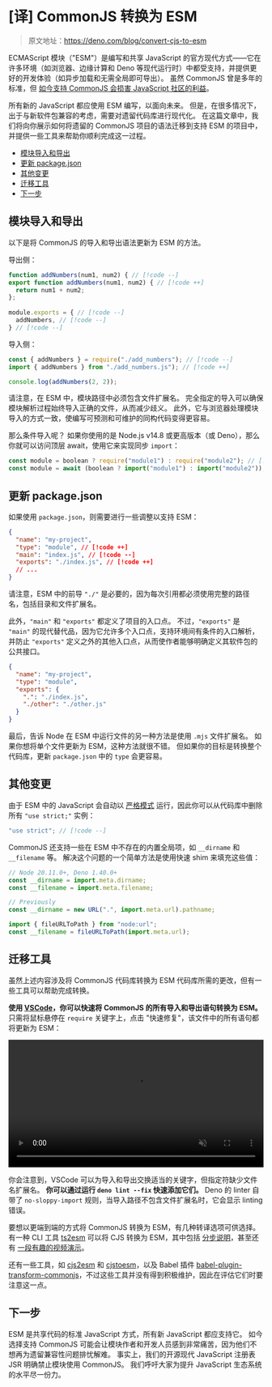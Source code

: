 # [译] CommonJS 转换为 ESM

> 原文地址：https://deno.com/blog/convert-cjs-to-esm

ECMAScript 模块（"ESM"）是编写和共享 JavaScript 的官方现代方式——它在许多环境（如浏览器、边缘计算和 Deno 等现代运行时）中都受支持，并提供更好的开发体验（如异步加载和无需全局即可导出）。 虽然 CommonJS 曾是多年的标准，但 [如今支持 CommonJS 会损害 JavaScript 社区的利益](https://xkyong.github.io/blogs/2023/commonjs-is-hurting-javascript.html)。 

所有新的 JavaScript 都应使用 ESM 编写，以面向未来。 但是，在很多情况下，出于与新软件包兼容的考虑，需要对遗留代码库进行现代化。 在这篇文章中，我们将向你展示如何将遗留的 CommonJS 项目的语法迁移到支持 ESM 的项目中，并提供一些工具来帮助你顺利完成这一过程。

- [模块导入和导出](#模块导入和导出)
- [更新 package.json](#更新-package-json)
- [其他变更](#其他变更)
- [迁移工具](#迁移工具)
- [下一步](#下一步)



## 模块导入和导出

以下是将 CommonJS 的导入和导出语法更新为 ESM 的方法。

导出侧：

```js
function addNumbers(num1, num2) { // [!code --]
export function addNumbers(num1, num2) { // [!code ++]
  return num1 + num2;
};
    
module.exports = { // [!code --]
  addNumbers, // [!code --]
} // [!code --]
```

导入侧：

```js
const { addNumbers } = require("./add_numbers"); // [!code --]
import { addNumbers } from "./add_numbers.js"); // [!code ++]

console.log(addNumbers(2, 2));
```

请注意，在 ESM 中，模块路径中必须包含文件扩展名。 完全指定的导入可以确保模块解析过程始终导入正确的文件，从而减少歧义。 此外，它与浏览器处理模块导入的方式一致，使编写可预测和可维护的同构代码变得更容易。 

那么条件导入呢？ 如果你使用的是 Node.js v14.8 或更高版本（或 Deno），那么你就可以访问顶层 await，使用它来实现同步 `import`：

```js
const module = boolean ? require("module1") : require("module2"); // [!code --]
const module = await (boolean ? import("module1") : import("module2")); // [!code ++]
```



## 更新 package.json

如果使用 `package.json`，则需要进行一些调整以支持 ESM：

```json
{
  "name": "my-project",
  "type": "module", // [!code ++]
  "main": "index.js", // [!code --]
  "exports": "./index.js", // [!code ++]
  // ...
}
```

请注意，ESM 中的前导 `"./"` 是必要的，因为每次引用都必须使用完整的路径名，包括目录和文件扩展名。 

此外，`"main"` 和 `"exports"` 都定义了项目的入口点。 不过，`"exports"` 是 `"main"` 的现代替代品，因为它允许多个入口点，支持环境间有条件的入口解析，并防止 `"exports"` 定义之外的其他入口点，从而使作者能够明确定义其软件包的公共接口。

```json
{
  "name": "my-project",
  "type": "module",
  "exports": {
    ".": "./index.js",
    "./other": "./other.js"
  }
}
```

最后，告诉 Node 在 ESM 中运行文件的另一种方法是使用 `.mjs` 文件扩展名。 如果你想将单个文件更新为 ESM，这种方法就很不错。 但如果你的目标是转换整个代码库，更新 `package.json` 中的 `type` 会更容易。



## 其他变更

由于 ESM 中的 JavaScript 会自动以 [严格模式](https://developer.mozilla.org/en-US/docs/Web/JavaScript/Reference/Strict_mode) 运行，因此你可以从代码库中删除所有 `"use strict;"` 实例：

```js
"use strict"; // [!code --]
```

CommonJS 还支持一些在 ESM 中不存在的内置全局项，如 `__dirname` 和 `__filename` 等。 解决这个问题的一个简单方法是使用快速 shim 来填充这些值：

```js
// Node 20.11.0+, Deno 1.40.0+
const __dirname = import.meta.dirname;
const __filename = import.meta.filename;

// Previously
const __dirname = new URL(".", import.meta.url).pathname;

import { fileURLToPath } from "node:url";
const __filename = fileURLToPath(import.meta.url);
```



## 迁移工具

虽然上述内容涉及将 CommonJS 代码库转换为 ESM 代码库所需的更改，但有一些工具可以帮助完成转换。 

**使用 [VSCode](https://code.visualstudio.com/)，你可以快速将 CommonJS 的所有导入和导出语句转换为 ESM。** 只需将鼠标悬停在 `require` 关键字上，点击 "快速修复"，该文件中的所有语句都将更新为 ESM：

<video src="./video/vscode-cjs-to-esm.mp4" style="width: 100%; object-fit: contain" controls muted loop></video>

你会注意到，VSCode 可以为导入和导出交换适当的关键字，但指定符缺少文件名扩展名。 **你可以通过运行 `deno lint --fix` 快速添加它们。** Deno 的 linter 自带了 `no-sloppy-import` 规则，当导入路径不包含文件扩展名时，它会显示 linting 错误。 

要想以更端到端的方式将 CommonJS 转换为 ESM，有几种转译选项可供选择。 有一种 CLI 工具 [ts2esm](https://github.com/bennycode/ts2esm) 可以将 CJS 转换为 ESM，其中包括 [分步说明](https://github.com/bennycode/ts2esm?tab=readme-ov-file#step-by-step-guide)，甚至还有 [一段有趣的视频演示](https://www.youtube.com/watch?v=bgGQgSQSpI8&feature=youtu.be)。 

还有一些工具，如 [cjs2esm](https://www.npmjs.com/package/cjs2esm) 和 [cjstoesm](https://www.npmjs.com/package/cjstoesm)，以及 Babel 插件 [babel-plugin-transform-commonjs](https://github.com/tbranyen/babel-plugin-transform-commonjs)，不过这些工具并没有得到积极维护，因此在评估它们时要注意这一点。



## 下一步

ESM 是共享代码的标准 JavaScript 方式，所有新 JavaScript 都应支持它。 如今选择支持 CommonJS 可能会让模块作者和开发人员感到非常痛苦，因为他们不想再为遗留兼容性问题排忧解难。 事实上，我们的开源现代 JavaScript 注册表 JSR 明确禁止模块使用 CommonJS。 我们呼吁大家为提升 JavaScript 生态系统的水平尽一份力。
